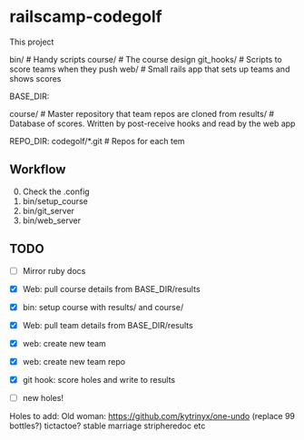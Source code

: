 railscamp-codegolf
==================

This project

  bin/          # Handy scripts
  course/       # The course design
  git_hooks/    # Scripts to score teams when they push
  web/          # Small rails app that sets up teams and shows scores


BASE_DIR:

  course/       # Master repository that team repos are cloned from
  results/      # Database of scores. Written by post-receive hooks and read by the web app

REPO_DIR:
  codegolf/*.git # Repos for each tem


## Workflow

  0. Check the .config
  0. bin/setup_course
  0. bin/git_server
  0. bin/web_server


## TODO

  * [ ] Mirror ruby docs
  * [x] Web: pull course details from BASE_DIR/results
  * [x] bin: setup course with results/ and course/
  * [x] Web: pull team details from BASE_DIR/results
  * [x] web: create new team
  * [x] web: create new team repo

  * [x] git hook: score holes and write to results
  * [ ] new holes!

Holes to add:
  Old woman: https://github.com/kytrinyx/one-undo (replace 99 bottles?)
  tictactoe?
  stable marriage
  stripheredoc
  etc
